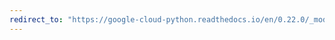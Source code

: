 ```yaml
---
redirect_to: "https://google-cloud-python.readthedocs.io/en/0.22.0/_modules/google/cloud/bigquery/job.html"
---
```

